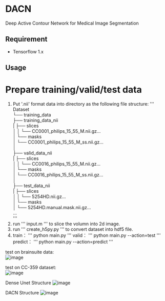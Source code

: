 # DACN
Deep Active Contour Network for Medical Image Segmentation

## Requirement  
- Tensorflow 1.x
 
## Usage
# Prepare training/valid/test data
1. Put '.nii' format data into directory as the following file structure:
'''
Dataset  
    └── training_data  
            ├── training_data_nii  
            |      ├── slices  
            │      │      └── CC0001_philips_15_55_M.nii.gz...  
            │      └── masks  
            │             └── CC0001_philips_15_55_M_ss.nii.gz...              
            │    
            ├── valid_data_nii  
            |      ├── slices  
            │      │      └── CC0016_philips_15_55_M.nii.gz...  
            │      └── masks  
            │             └── CC0016_philips_15_55_M_ss.nii.gz...     
            │  
            ├── test_data_nii  
            |      ├── slices  
            │      │      └── 5254HD.nii.gz...  
            │      └── masks  
            │             └── 5254HD.manual.mask.nii.gz...    
        ...  
'''  
2.  run ''' input.m ''' to slice the volumn into 2d image.  
3.  run ''' create_h5py.py ''' to convert dataset into hdf5 file.  
4.   train： ''' python main.py '''
     valid： ''' python main.py --action=test '''
     predict： ''' python main.py --action=predict '''

test on brainsuite data:  
![image](https://github.com/yanlong-sun/DACN/blob/main/result_bs.png)  


test on CC-359 dataset:   
![image](https://github.com/yanlong-sun/DACN/blob/main/result_cc.png)

Dense Unet Structure
![image](https://github.com/yanlong-sun/DACN/blob/main/Dense%20Unet%20Structure.png)

DACN Structure
![image](https://github.com/yanlong-sun/DACN/blob/main/DACN%20Structure.png)
